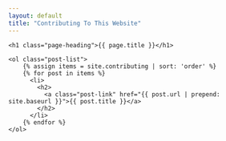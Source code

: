 ```yaml
---
layout: default
title: "Contributing To This Website"
---
```


<div class="home">

    <h1 class="page-heading">{{ page.title }}</h1>

    <ol class="post-list">
        {% assign items = site.contributing | sort: 'order' %}
        {% for post in items %}
          <li>
            <h2>
              <a class="post-link" href="{{ post.url | prepend: site.baseurl }}">{{ post.title }}</a>
            </h2>
          </li>
        {% endfor %}
    </ol>

</div>
